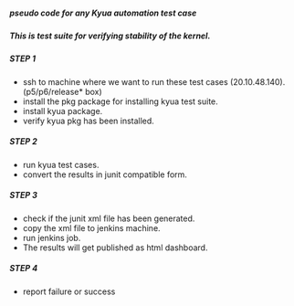 ##### pseudo code for any Kyua automation test case
##### This is test suite for verifying stability of the kernel.

##### STEP 1
- ssh to machine where we want to run these test cases (20.10.48.140). (p5/p6/release* box)
- install the pkg package for installing kyua test suite.
- install kyua package.
- verify kyua pkg has been installed.

##### STEP 2
- run kyua test cases.
- convert the results in junit compatible form.

##### STEP 3
- check if the junit xml file has been generated.
- copy the xml file to jenkins machine.
- run jenkins job.
- The results will get published as html dashboard.

##### STEP 4
- report failure or success
